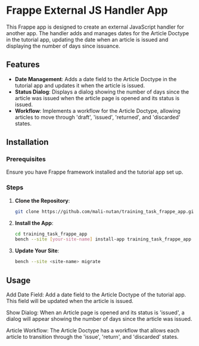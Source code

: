# Frappe External JS Handler App

This Frappe app is designed to create an external JavaScript handler for another app. The handler adds and manages dates for the Article Doctype in the tutorial app, updating the date when an article is issued and displaying the number of days since issuance.

## Features

- **Date Management**: Adds a date field to the Article Doctype in the tutorial app and updates it when the article is issued.
- **Status Dialog**: Displays a dialog showing the number of days since the article was issued when the article page is opened and its status is issued.
- **Workflow**: Implements a workflow for the Article Doctype, allowing articles to move through 'draft', 'issued', 'returned', and 'discarded' states.

## Installation

### Prerequisites

Ensure you have Frappe framework installed and the tutorial app set up.

### Steps

1. **Clone the Repository**:
   ```bash
   git clone https://github.com/mali-nutan/training_task_frappe_app.git

2. **Install the App**:
   ```bash
   cd training_task_frappe_app
   bench --site [your-site-name] install-app training_task_frappe_app

3. **Update Your Site**:
   ```bash
   bench --site <site-name> migrate


## Usage

Add Date Field: Add a date field to the Article Doctype of the tutorial app. This field will be updated when the article is issued.


Show Dialog: When an Article page is opened and its status is 'issued', a dialog will appear showing the number of days since the article was issued.


Article Workflow: The Article Doctype has a workflow that allows each article to transition through the 'issue', 'return', and 'discarded' states.

